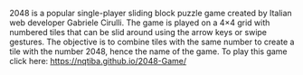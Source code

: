 2048 is a popular single-player sliding block puzzle game created by Italian web developer Gabriele Cirulli. The game is played on a 4×4 grid with numbered tiles that can be slid around using the arrow keys or swipe gestures. The objective is to combine tiles with the same number to create a tile with the number 2048, hence the name of the game.
To play this game click here: https://nqtiba.github.io/2048-Game/
